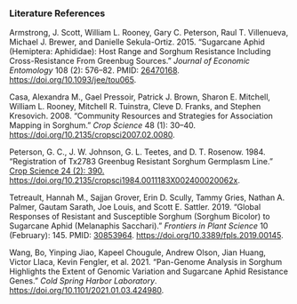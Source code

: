 ### Literature References
Armstrong, J. Scott, William L. Rooney, Gary C. Peterson, Raul T. Villenueva, Michael J. Brewer, and Danielle Sekula-Ortiz. 2015. “Sugarcane Aphid (Hemiptera: Aphididae): Host Range and Sorghum Resistance Including Cross-Resistance From Greenbug Sources.” *Journal of Economic Entomology* 108 (2): 576–82. PMID: [26470168](https://pubmed.ncbi.nlm.nih.gov/26470168). https://doi.org/10.1093/jee/tou065.

Casa, Alexandra M., Gael Pressoir, Patrick J. Brown, Sharon E. Mitchell, William L. Rooney, Mitchell R. Tuinstra, Cleve D. Franks, and Stephen Kresovich. 2008. “Community Resources and Strategies for Association Mapping in Sorghum.” *Crop Science* 48 (1): 30–40. https://doi.org/10.2135/cropsci2007.02.0080.

Peterson, G. C., J. W. Johnson, G. L. Teetes, and D. T. Rosenow. 1984. “Registration of Tx2783 Greenbug Resistant Sorghum Germplasm Line.” [Crop Science 24 (2): 390.](http://paperpile.com/b/JdRfxq/AUUl) https://doi.org/10.2135/cropsci1984.0011183X002400020062x.

Tetreault, Hannah M., Sajjan Grover, Erin D. Scully, Tammy Gries, Nathan A. Palmer, Gautam Sarath, Joe Louis, and Scott E. Sattler. 2019. “Global Responses of Resistant and Susceptible Sorghum (Sorghum Bicolor) to Sugarcane Aphid (Melanaphis Sacchari).” *Frontiers in Plant Science* 10 (February): 145. PMID: [30853964](https://pubmed.ncbi.nlm.nih.gov/30853964). https://doi.org/10.3389/fpls.2019.00145.

Wang, Bo, Yinping Jiao, Kapeel Chougule, Andrew Olson, Jian Huang, Victor Llaca, Kevin Fengler, et al. 2021. “Pan-Genome Analysis in Sorghum Highlights the Extent of Genomic Variation and Sugarcane Aphid Resistance Genes.” *Cold Spring Harbor Laboratory*. https://doi.org/10.1101/2021.01.03.424980.
